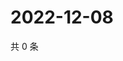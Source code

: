 # 2022-12-08

共 0 条

<!-- BEGIN WEIBO -->
<!-- 最后更新时间 Thu Dec 08 2022 05:00:50 GMT+0800 (China Standard Time) -->

<!-- END WEIBO -->
